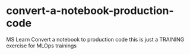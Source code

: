 # convert-a-notebook-production-code
MS Learn Convert a notebook to production code
this is just a TRAINING exercise for MLOps trainings
